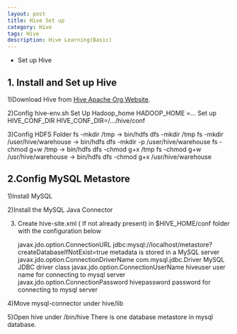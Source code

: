```yaml
---
layout: post
title: Hive Set up
category: Hive
tags: Hive
description: Hive Learning(Basic)
---
```


- Set up Hive

## 1. Install and Set up Hive

1)Download Hive from <a href="https://hive.apache.org/downloads.html">Hive Apache Org Website</a>.

2)Config hive-env.sh
Set Up Hadoop_home
HADOOP_HOME =...
Set up HIVE_CONF_DIR
HIVE_CONF_DIR=/.../hive/conf

3)Config HDFS Folder
fs -mkdir /tmp   -> bin/hdfs dfs -mkdir /tmp
fs -mkdir /user/hive/warehouse -> bin/hdfs dfs -mkdir -p /user/hive/warehouse
fs -chmod g+w /tmp -> bin/hdfs dfs -chmod g+x /tmp
fs -chmod g+w /usr/hive/warehouse ->  bin/hdfs dfs -chmod g+x /usr/hive/warehouse

## 2.Config MySQL Metastore

1)Install MySQL

2)Install the MySQL Java Connector

3) Create hive-site.xml ( If not already present) in $HIVE_HOME/conf folder with the configuration below

	<configuration>
	   <property>
	      <name>javax.jdo.option.ConnectionURL</name>
	      <value>jdbc:mysql://localhost/metastore?createDatabaseIfNotExist=true</value>
	      <description>metadata is stored in a MySQL server</description>
	   </property>
	   <property>
	      <name>javax.jdo.option.ConnectionDriverName</name>
	      <value>com.mysql.jdbc.Driver</value>
	      <description>MySQL JDBC driver class</description>
	   </property>
	   <property>
	      <name>javax.jdo.option.ConnectionUserName</name>
	      <value>hiveuser</value>
	      <description>user name for connecting to mysql server</description>
	   </property>
	   <property>
	      <name>javax.jdo.option.ConnectionPassword</name>
	      <value>hivepassword</value>
	      <description>password for connecting to mysql server</description>
	   </property>
	</configuration>

4)Move mysql-connector under hive/lib

5)Open hive under /bin/hive
There is one database metastore in mysql database.
